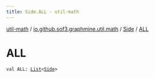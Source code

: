 ```yaml
---
title: Side.ALL - util-math
---
```


[util-math](../../index.html) / [io.github.sof3.graphmine.util.math](../index.html) / [Side](index.html) / [ALL](./-a-l-l.html)

# ALL

`val ALL: `[`List`](https://kotlinlang.org/api/latest/jvm/stdlib/kotlin.collections/-list/index.html)`<`[`Side`](index.html)`>`